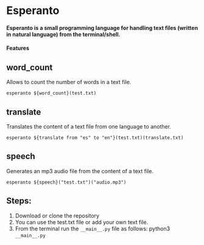 # Esperanto

#### Esperanto is a small programming language for handling text files (written in natural language) from the terminal/shell.

#### Features

## word_count

Allows to count the number of words in a text file.

    esperanto ${word_count}(test.txt)

## translate

Translates the content of a text file from one language to another.

    esperanto ${translate from "es" to "en"}(test.txt)(translate.txt)

## speech

Generates an mp3 audio file from the content of a text file.

    esperanto ${speech}("test.txt")("audio.mp3")

## Steps:

1.  Download or clone the repository
2.  You can use the test.txt file or add your own text file.
3.  From the terminal run the `__main__.py` file as follows: python3 `__main__.py`
